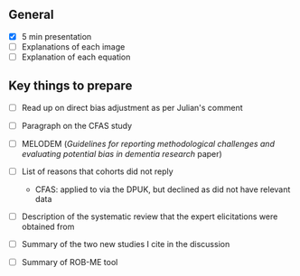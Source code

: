 ## General 

- [x] 5 min presentation
- [ ] Explanations of each image
- [ ] Explanation of each equation

## Key things to prepare

- [ ] Read up on direct bias adjustment as per Julian's comment

- [ ] Paragraph on the CFAS study

- [ ] MELODEM (_Guidelines for reporting methodological challenges and evaluating potential bias in dementia research_ paper)

- [ ] List of reasons that cohorts did not reply
    
    * CFAS: applied to via the DPUK, but declined as did not have relevant data 

- [ ] Description of the systematic review that the expert elicitations were obtained from

- [ ] Summary of the two new studies I cite in the discussion

- [ ] Summary of ROB-ME tool
 